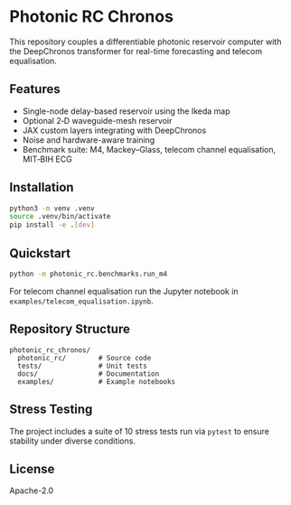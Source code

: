 # Photonic RC Chronos

This repository couples a differentiable photonic reservoir computer with the DeepChronos transformer for real-time forecasting and telecom equalisation.

## Features
- Single-node delay-based reservoir using the Ikeda map
- Optional 2‑D waveguide-mesh reservoir
- JAX custom layers integrating with DeepChronos
- Noise and hardware-aware training
- Benchmark suite: M4, Mackey–Glass, telecom channel equalisation, MIT‑BIH ECG

## Installation
```bash
python3 -m venv .venv
source .venv/bin/activate
pip install -e .[dev]
```

## Quickstart
```bash
python -m photonic_rc.benchmarks.run_m4
```

For telecom channel equalisation run the Jupyter notebook in `examples/telecom_equalisation.ipynb`.

## Repository Structure
```
photonic_rc_chronos/
  photonic_rc/        # Source code
  tests/              # Unit tests
  docs/               # Documentation
  examples/           # Example notebooks
```

## Stress Testing
The project includes a suite of 10 stress tests run via `pytest` to ensure stability under diverse conditions.

## License
Apache-2.0
